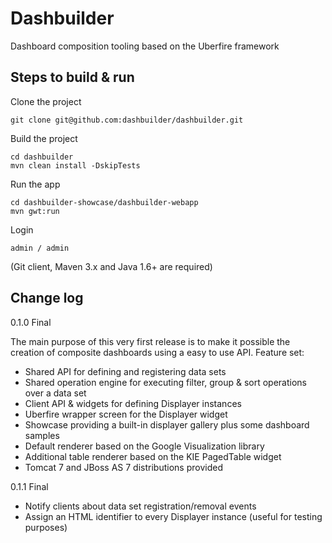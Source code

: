 Dashbuilder
===========

Dashboard composition tooling based on the Uberfire framework
 
Steps to build & run
---------------------------
 
Clone the project

    git clone git@github.com:dashbuilder/dashbuilder.git
    
Build the project

    cd dashbuilder
    mvn clean install -DskipTests

Run the app

    cd dashbuilder-showcase/dashbuilder-webapp
    mvn gwt:run

Login

    admin / admin


(Git client, Maven 3.x and Java 1.6+ are required)



Change log
---------------------------


0.1.0 Final

The main purpose of this very first release is to make it possible the creation of
composite dashboards using a easy to use API. Feature set:

* Shared API for defining and registering data sets
* Shared operation engine for executing filter, group & sort operations over a data set
* Client API & widgets for defining Displayer instances
* Uberfire wrapper screen for the Displayer widget
* Showcase providing a built-in displayer gallery plus some dashboard samples
* Default renderer based on the Google Visualization library
* Additional table renderer based on the KIE PagedTable widget
* Tomcat 7 and JBoss AS 7 distributions provided

0.1.1 Final

* Notify clients about data set registration/removal events
* Assign an HTML identifier to every Displayer instance (useful for testing purposes)

